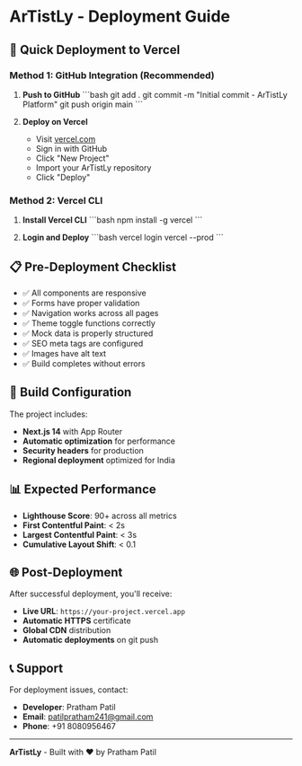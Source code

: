 # ArTistLy - Deployment Guide

## 🚀 Quick Deployment to Vercel

### Method 1: GitHub Integration (Recommended)

1. **Push to GitHub**
   \`\`\`bash
   git add .
   git commit -m "Initial commit - ArTistLy Platform"
   git push origin main
   \`\`\`

2. **Deploy on Vercel**
   - Visit [vercel.com](https://vercel.com)
   - Sign in with GitHub
   - Click "New Project"
   - Import your ArTistLy repository
   - Click "Deploy"

### Method 2: Vercel CLI

1. **Install Vercel CLI**
   \`\`\`bash
   npm install -g vercel
   \`\`\`

2. **Login and Deploy**
   \`\`\`bash
   vercel login
   vercel --prod
   \`\`\`

## 📋 Pre-Deployment Checklist

- ✅ All components are responsive
- ✅ Forms have proper validation
- ✅ Navigation works across all pages
- ✅ Theme toggle functions correctly
- ✅ Mock data is properly structured
- ✅ SEO meta tags are configured
- ✅ Images have alt text
- ✅ Build completes without errors

## 🔧 Build Configuration

The project includes:
- **Next.js 14** with App Router
- **Automatic optimization** for performance
- **Security headers** for production
- **Regional deployment** optimized for India

## 📊 Expected Performance

- **Lighthouse Score**: 90+ across all metrics
- **First Contentful Paint**: < 2s
- **Largest Contentful Paint**: < 3s
- **Cumulative Layout Shift**: < 0.1

## 🌐 Post-Deployment

After successful deployment, you'll receive:
- **Live URL**: `https://your-project.vercel.app`
- **Automatic HTTPS** certificate
- **Global CDN** distribution
- **Automatic deployments** on git push

## 📞 Support

For deployment issues, contact:
- **Developer**: Pratham Patil
- **Email**: patilpratham241@gmail.com
- **Phone**: +91 8080956467

---

**ArTistLy** - Built with ❤️ by Pratham Patil
